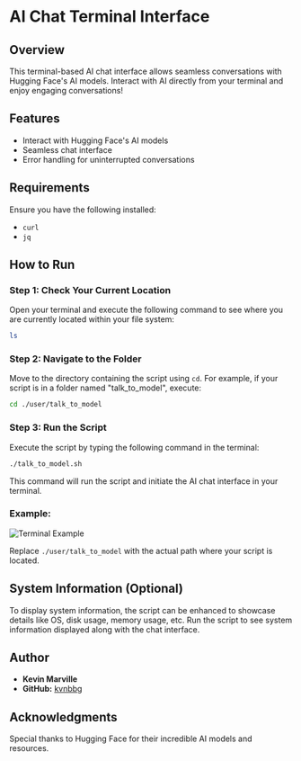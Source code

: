 # AI Chat Terminal Interface

## Overview

This terminal-based AI chat interface allows seamless conversations with Hugging Face's AI models. Interact with AI directly from your terminal and enjoy engaging conversations!

## Features

- Interact with Hugging Face's AI models
- Seamless chat interface
- Error handling for uninterrupted conversations

## Requirements

Ensure you have the following installed:

- `curl`
- `jq`

## How to Run

### Step 1: Check Your Current Location

Open your terminal and execute the following command to see where you are currently located within your file system:

```bash
ls
```

### Step 2: Navigate to the Folder

Move to the directory containing the script using `cd`. For example, if your script is in a folder named "talk_to_model", execute:

```bash
cd ./user/talk_to_model
```

### Step 3: Run the Script

Execute the script by typing the following command in the terminal:

```bash
./talk_to_model.sh
```

This command will run the script and initiate the AI chat interface in your terminal.

### Example:

![Terminal Example](images/terminal_example.png)

Replace `./user/talk_to_model` with the actual path where your script is located.

## System Information (Optional)

To display system information, the script can be enhanced to showcase details like OS, disk usage, memory usage, etc. Run the script to see system information displayed along with the chat interface.

## Author

- **Kevin Marville**
- **GitHub:** [kvnbbg](https://github.com/kvnbbg)

## Acknowledgments

Special thanks to Hugging Face for their incredible AI models and resources.
